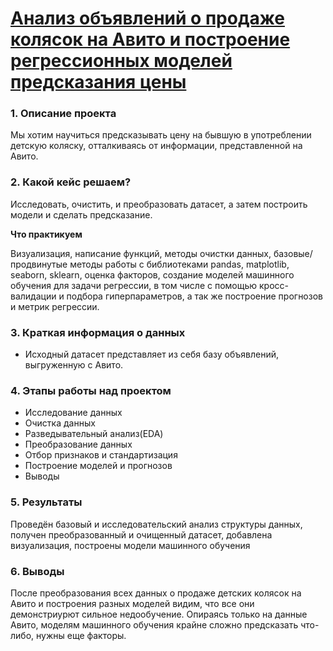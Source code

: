 # [Анализ объявлений о продаже колясок на Авито и построение регрессионных моделей предсказания цены](https://github.com/tatyen-y/projects/blob/master/diploma/baby_carriages.ipynb)

### 1. Описание проекта
Мы хотим научиться предсказывать цену на бывшую в употреблении детскую коляску, отталкиваясь от информации, представленной на Авито. 

### 2. Какой кейс решаем?
Исследовать, очистить, и преобразовать датасет, а затем построить модели и сделать предсказание. 

**Что практикуем**

Визуализация, написание функций, методы очистки данных, базовые/продвинутые методы работы с библиотеками pandas, matplotlib, seaborn,
sklearn, оценка факторов, создание моделей машинного обучения для задачи регрессии, в том числе с помощью
кросс-валидации и подбора гиперпараметров, а так же построение прогнозов и метрик регрессии.

### 3. Краткая информация о данных
- Исходный датасет представляет из себя базу объявлений, выгруженную с Авито.

### 4. Этапы работы над проектом
- Исследование данных
- Очистка данных
- Разведывательный анализ(EDA)
- Преобразование данных
- Отбор признаков и стандартизация
- Построение моделей и прогнозов
- Выводы

### 5. Результаты
Проведён базовый и исследовательский анализ структуры данных, получен преобразованный и очищенный датасет, добавлена визуализация, построены модели машинного обучения

### 6. Выводы
После преобразования всех данных о продаже детских колясок на Авито и построения разных моделей видим, что все они демонстриурют сильное недообучение. Опираясь только на данные Авито, моделям машинного обучения крайне сложно предсказать что-либо, нужны еще факторы.








